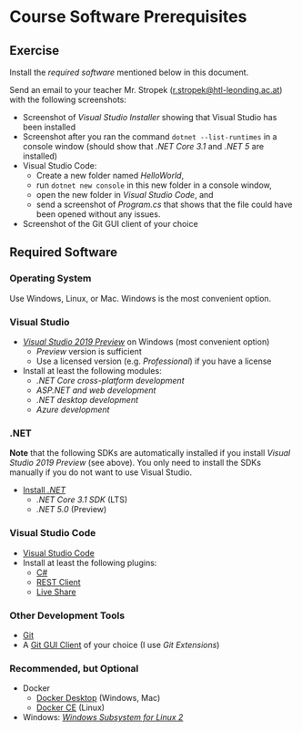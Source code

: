 # Course Software Prerequisites

## Exercise

Install the *required software* mentioned below in this document.

Send an email to your teacher Mr. Stropek ([r.stropek@htl-leonding.ac.at](mailto:r.stropek@htl-leonding.ac.at)) with the following screenshots:

* Screenshot of *Visual Studio Installer* showing that Visual Studio has been installed
* Screenshot after you ran the command `dotnet --list-runtimes` in a console window (should show that *.NET Core 3.1* and *.NET 5* are installed)
* Visual Studio Code:
  * Create a new folder named *HelloWorld*, 
  * run `dotnet new console` in this new folder in a console window, 
  * open the new folder in *Visual Studio Code*, and 
  * send a screenshot of *Program.cs* that shows that the file could have been opened without any issues.
* Screenshot of the Git GUI client of your choice

## Required Software

### Operating System

Use Windows, Linux, or Mac. Windows is the most convenient option.

### Visual Studio

* [*Visual Studio 2019 Preview*](https://visualstudio.microsoft.com/vs/preview/) on Windows (most convenient option)
  * *Preview* version is sufficient
  * Use a licensed version (e.g. *Professional*) if you have a license
* Install at least the following modules:
  * *.NET Core cross-platform development*
  * *ASP.NET and web development*
  * *.NET desktop development*
  * *Azure development*

### .NET

**Note** that the following SDKs are automatically installed if you install *Visual Studio 2019 Preview* (see above). You only need to install the SDKs manually if you do not want to use Visual Studio.

* [Install *.NET*](https://dotnet.microsoft.com/download/dotnet-core)
  * *.NET Core 3.1 SDK* (LTS)
  * *.NET 5.0* (Preview)

### Visual Studio Code

* [Visual Studio Code](https://code.visualstudio.com)
* Install at least the following plugins:
  * [C#](https://marketplace.visualstudio.com/items?itemName=ms-dotnettools.csharp)
  * [REST Client](https://marketplace.visualstudio.com/items?itemName=humao.rest-client)
  * [Live Share](https://marketplace.visualstudio.com/items?itemName=MS-vsliveshare.vsliveshare-pack)

### Other Development Tools

* [Git](https://git-scm.com)
* A [Git GUI Client](https://git-scm.com/download/gui/win) of your choice (I use *Git Extensions*)

### Recommended, but Optional

* Docker
  * [Docker Desktop](https://www.docker.com/products/docker-desktop) (Windows, Mac)
  * [Docker CE](https://docs.docker.com/engine/install/#supported-platforms) (Linux)
* Windows: [*Windows Subsystem for Linux 2*](https://docs.microsoft.com/en-us/windows/wsl/about)
